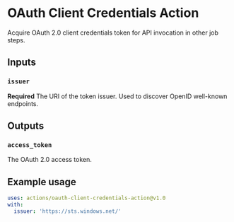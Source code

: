 # OAuth Client Credentials Action

Acquire OAuth 2.0 client credentials token for API invocation in other job steps.

## Inputs

### `issuer`

**Required** The URI of the token issuer.  Used to discover OpenID well-known endpoints.

## Outputs

### `access_token`

The OAuth 2.0 access token.

## Example usage

```yaml
uses: actions/oauth-client-credentials-action@v1.0
with:
  issuer: 'https://sts.windows.net/'
```
